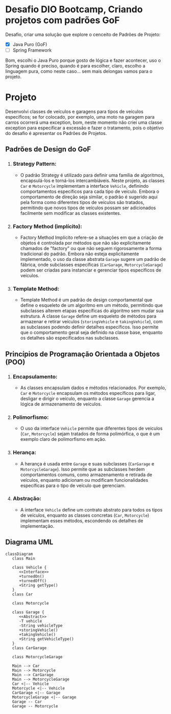 # Desafio DIO Bootcamp, Criando projetos com padrões GoF
Desafio, criar uma solução que explore o cenceito de Padrões de Projeto:

- [X] Java Puro (GoF)
- [ ] Spring Framework

Bom, escolhi o Java Puro porque gosto de lógica e fazer acontecer, uso o Spring quando é preciso, quando é para escolher, claro, escolho a linguagem pura, como neste caso... sem mais delongas vamos para o projeto.

# Projeto

Desenvolvi classes de veículos e garagens para tipos de veículos específicos; se for colocado, por exemplo, uma moto na garagem para carros ocorrerá uma exception, bom, neste momento não criei uma classe exception para especificar a excessão e fazer o tratamento, pois o objetivo do desafio é apresentar os Padrões de Projetos.

## Padrões de Design do GoF

1. ### Strategy Pattern:
   + O padrão Strategy é utilizado para definir uma família de algoritmos, encapsulá-los e torná-los intercambiáveis. Neste projeto, as classes `Car` e `Motorcycle` implementam a interface `Vehicle`, definindo comportamentos específicos para cada tipo de veículo. Embora o comportamento de direção seja similar, o padrão é sugerido aqui pela forma como diferentes tipos de veículos são tratados, permitindo que novos tipos de veículos possam ser adicionados facilmente sem modificar as classes existentes.

2. ### Factory Method (implícito):
   + Factory Method Implícito refere-se a situações em que a criação de objetos é controlada por métodos que não são explicitamente chamados de "factory" ou que não seguem rigorosamente a forma tradicional do padrão. Embora não esteja explicitamente implementado, o uso da classe abstrata `Garage` sugere um padrão de fábrica, onde subclasses específicas (`CarGarage`, `MotorcycleGarage`) podem ser criadas para instanciar e gerenciar tipos específicos de veículos.

3. ### Template Method:
   + Template Method é um padrão de design comportamental que define o esqueleto de um algoritmo em um método, permitindo que subclasses alterem etapas específicas do algoritmo sem mudar sua estrutura. A classe `Garage` define um esqueleto de métodos para armazenar e retirar veículos (`storingVehicle` e `takingVehicle`), com as subclasses podendo definir detalhes específicos. Isso permite que o comportamento geral seja definido na classe base, enquanto os detalhes são especificados nas subclasses.

##  Princípios de Programação Orientada a Objetos (POO)

1. ### Encapsulamento:
   + As classes encapsulam dados e métodos relacionados. Por exemplo, `Car` e `Motorcycle` encapsulam os métodos específicos para ligar, desligar e dirigir o veículo, enquanto a classe `Garage` gerencia a lógica de armazenamento de veículos.

2. ### Polimorfismo:
   + O uso da interface `Vehicle` permite que diferentes tipos de veículos (`Car`, `Motorcycle`) sejam tratados de forma polimórfica, o que é um exemplo claro de polimorfismo em ação.

3. ### Herança:
   + A herança é usada entre `Garage` e suas subclasses (`CarGarage` e `MotorcycleGarage`). Isso permite que as subclasses herdem comportamentos comuns, como armazenamento e retirada de veículos, enquanto adicionam ou modificam funcionalidades específicas para o tipo de veículo que gerenciam.

4. ### Abstração:
   + A interface `Vehicle` define um contrato abstrato para todos os tipos de veículos, enquanto as classes concretas (`Car`, `Motorcycle`) implementam esses métodos, escondendo os detalhes de implementação.

## Diagrama UML

```mermaid
classDiagram
   class Main

   class Vehicle {
      <<Interface>>
      +turnedOn()
      +turnedOff()
      +String getType()
   }
   class Car

   class Motorcycle

   class Garage {
      <<Abstract>>
      -T vehicle
      -String vehicleType
      +storingVehicle()
      +takingVehicle()
      +String getVehicleType()
   }
   class CarGarage

   class MotorcycleGarage

   Main --> Car
   Main --> Motorcycle
   Main --> CarGarage
   Main --> MotorcycleGarage
   Car <|-- Vehicle
   Motorcycle <|-- Vehicle
   CarGarage <|-- Garage
   MotorcycleGarage <|-- Garage
   Garage -- Car
   Garage -- Motorcycle
```
